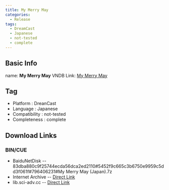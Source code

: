```yaml
---
title: My Merry May
categories:
  - Release
tags:
  - DreamCast
  - Japanese
  - not-tested
  - complete
---
```

## Basic Info

name: **My Merry May**
VNDB Link: [My Merry May](https://vndb.org/r7089)

## Tag
 - Platform : DreanCast
 - Language : Japanese
 - Compatibility : not-tested
 - Completeness : complete

## Download Links
### BIN/CUE
 - BaiduNetDisk
 -- 83dba880c9f25744ecda56dca2ed2110#5452f9c665c3b6750e9959c5dd3f061f#796406231#My Merry May (Japan).7z
 - Internet Archive
 -- [Direct Link](https://archive.org/download/sega_dreamcast/My%20Merry%20May%20%28Japan%29.zip)
 - lib.sci-adv.cc
 -- [Direct Link](https://pan.mcseekeri.top/api/raw/?path=/K%E7%A4%BE%E6%95%B4%E5%90%88/My%20Merry%20May%20%28Japan%29.7z)